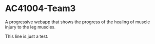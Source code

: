 # AC41004-Team3
A progressive webapp that shows the progress of the healing of muscle injury to the leg muscles.

This line is just a test.